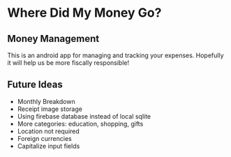 # Where Did My Money Go?

## Money Management

This is an android app for managing and tracking your expenses. Hopefully it will help us be more fiscally responsible!

## Future Ideas
* Monthly Breakdown
* Receipt image storage
* Using firebase database instead of local sqlite
* More categories: education, shopping, gifts
* Location not required
* Foreign currencies
* Capitalize input fields
